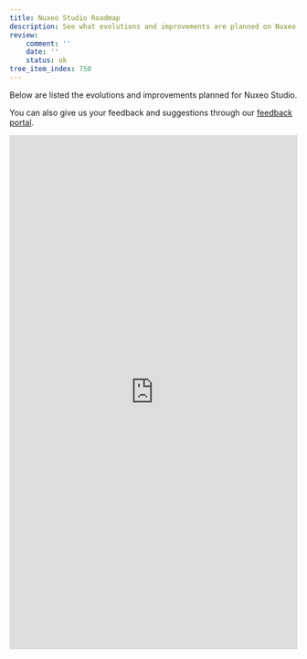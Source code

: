 ```yaml
---
title: Nuxeo Studio Roadmap
description: See what evolutions and improvements are planned on Nuxeo Studio.
review:
    comment: ''
    date: ''
    status: ok
tree_item_index: 750
---
```


Below are listed the evolutions and improvements planned for Nuxeo Studio.

You can also give us your feedback and suggestions through our [feedback portal](https://portal.prodpad.com/25470).

<iframe src='https://ext.prodpad.com/ext/roadmap/310bcbc3a88e0dc5a2367c935f7d2da06852a2af' height='900' width='100%' frameborder='0'></iframe>
